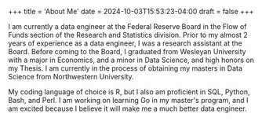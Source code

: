 +++
title = 'About Me'
date = 2024-10-03T15:53:23-04:00
draft = false
+++

I am currently a data engineer at the Federal Reserve Board in the Flow of Funds section of the Research and Statistics division. Prior to my almost 2 years of experience as a data engineer, I was a research assistant at the Board. Before coming to the Board, I graduated from Wesleyan University with a major in Economics, and a minor in Data Science, and high honors on my Thesis. I am currently in the process of obtaining my masters in Data Science from Northwestern University. 

My coding language of choice is R, but I also am proficient in SQL, Python, Bash, and Perl. I am working on learning Go in my master's program, and I am excited because I believe it will make me a much better data engineer. 


